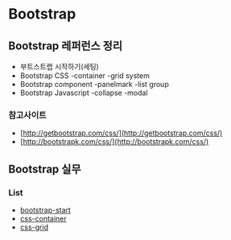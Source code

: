 # Bootstrap 


## Bootstrap 레퍼런스 정리

  - 부트스트랩 시작하기(세팅)
  - Bootstrap CSS
      -container
      -grid system 
  - Bootstrap component
      -panelmark
      -list group  
  - Bootstrap Javascript
      -collapse
      -modal

### 참고사이트
  - [http://getbootstrap.com/css/](http://getbootstrap.com/css/)    
  - [http://bootstrapk.com/css/](http://bootstrapk.com/css/)


## Bootstrap 실무
  
### List
* [bootstrap-start](docs/bootstrap-start.md)
* [css-container](docs/css-container.md)
* [css-grid](docs/css-grid.md)


